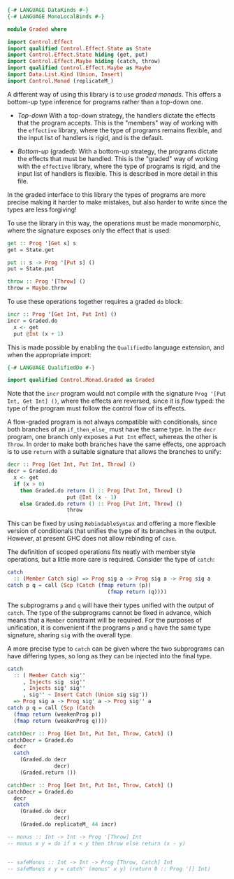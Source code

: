 ```haskell top:0
{-# LANGUAGE DataKinds #-}
{-# LANGUAGE MonoLocalBinds #-}

```

```haskell top:1
module Graded where

import Control.Effect
import qualified Control.Effect.State as State
import Control.Effect.State hiding (get, put)
import Control.Effect.Maybe hiding (catch, throw)
import qualified Control.Effect.Maybe as Maybe
import Data.List.Kind (Union, Insert)
import Control.Monad (replicateM_)
```

A different way of using this library is to use _graded monads_.
This offers a bottom-up type inference for programs rather than a
top-down one.

* *Top-down* With a top-down strategy, the handlers dictate the
  effects that the program accepts. This is the "members" way of working
  with the `effective` library, where the type of programs remains flexible,
  and the input list of handlers is rigid, and is the default.

* *Bottom-up* (graded): With a bottom-up strategy, the programs dictate the
  effects that must be handled. This is the "graded" way of working with the
  `effective` library, where the type of programs is rigid, and
  the input list of handlers is flexible. This is described in more detail
  in this file.

In the graded interface to this library the types of programs are more precise
making it harder to make mistakes, but also harder to write since the types are
less forgiving!

To use the library in this way, the operations must be made monomorphic,
where the signature exposes only the effect that is used:
```haskell
get :: Prog '[Get s] s
get = State.get

put :: s -> Prog '[Put s] ()
put = State.put

throw :: Prog '[Throw] ()
throw = Maybe.throw
```

To use these operations together requires a graded `do` block:
```haskell
incr :: Prog '[Get Int, Put Int] ()
incr = Graded.do
  x <- get
  put @Int (x + 1)
```
This is made possible by enabling the `QualifiedDo` language
extension, and when the appropriate import:
```haskell top:0
{-# LANGUAGE QualifiedDo #-}
```
```haskell top:1
import qualified Control.Monad.Graded as Graded
```


Note that the `incr` program would not compile with the signature `Prog '[Put
Int, Get Int] ()`, where the effects are reversed, since it is _flow_ typed:
the type of the program must follow the control flow of its effects.


A flow-graded program is not always compatible with conditionals,
since both branches of an `if_then_else_` must have the same type.
In the `decr` program, one branch only exposes a `Put Int`
effect, whereas the other is `Throw`.
In order to make both branches have the same effects, one approach
is to use `return` with a suitable signature that allows the
branches to unify:
```haskell
decr :: Prog [Get Int, Put Int, Throw] ()
decr = Graded.do
  x <- get
  if (x > 0)
    then Graded.do return () :: Prog [Put Int, Throw] ()
                   put @Int (x - 1)
    else Graded.do return () :: Prog [Put Int, Throw] ()
                   throw
```
This can be fixed by using `RebindableSyntax` and offering a more
flexible version of conditionals that unifies the type of its
branches in the output. However, at present GHC does not allow
rebinding of `case`.



The definition of scoped operations fits neatly with member style operations,
but a little more care is required. Consider the type of `catch`:
```haskell ignore
catch
  :: (Member Catch sig) => Prog sig a -> Prog sig a -> Prog sig a
catch p q = call (Scp (Catch (fmap return (p))
                                (fmap return (q))))
```
The subprograms `p` and `q` will have their types unified with the output of
`catch`. The type of the subprograms cannot be fixed in advance, which means
that a `Member` constraint will be required. For the purposes of unification,
it is convenient if the programs `p` and `q` have the same type signature,
sharing `sig` with the overall type.

A more precise type to `catch` can be given where the two subprograms can have
differing types, so long as they can be injected into the final type. 
```haskell
catch
  :: ( Member Catch sig''
     , Injects sig  sig''
     , Injects sig' sig''
     , sig'' ~ Insert Catch (Union sig sig'))
  => Prog sig a -> Prog sig' a -> Prog sig'' a
catch p q = call (Scp (Catch
  (fmap return (weakenProg p))
  (fmap return (weakenProg q))))
```


```haskell ignore
catchDecr :: Prog [Get Int, Put Int, Throw, Catch] ()
catchDecr = Graded.do
  decr
  catch
    (Graded.do decr
               decr)
    (Graded.return ())
```

```haskell
catchDecr :: Prog [Get Int, Put Int, Throw, Catch] ()
catchDecr = Graded.do
  decr
  catch
    (Graded.do decr
               decr)
    (Graded.do replicateM_ 44 incr)

-- monus :: Int -> Int -> Prog '[Throw] Int
-- monus x y = do if x < y then throw else return (x - y)


-- safeMonus :: Int -> Int -> Prog [Throw, Catch] Int
-- safeMonus x y = catch' (monus' x y) (return 0 :: Prog '[] Int)
```
